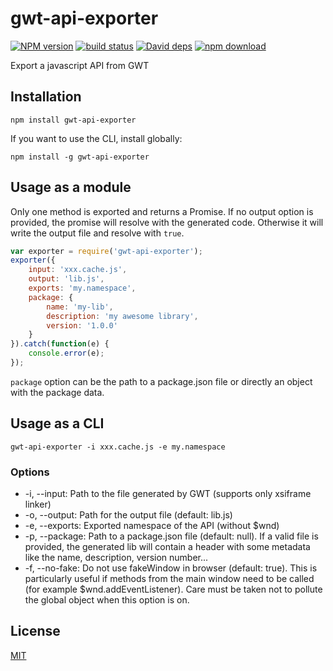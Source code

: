 # gwt-api-exporter

  [![NPM version][npm-image]][npm-url]
  [![build status][travis-image]][travis-url]
  [![David deps][david-image]][david-url]
  [![npm download][download-image]][download-url]

Export a javascript API from GWT

## Installation

`npm install gwt-api-exporter`

If you want to use the CLI, install globally:

`npm install -g gwt-api-exporter`

## Usage as a module

Only one method is exported and returns a Promise.
If no output option is provided, the promise will resolve with the generated code. Otherwise it will write the output
file and resolve with `true`.

```js
var exporter = require('gwt-api-exporter');
exporter({
    input: 'xxx.cache.js',
    output: 'lib.js',
    exports: 'my.namespace',
    package: {
        name: 'my-lib',
        description: 'my awesome library',
        version: '1.0.0'
    }
}).catch(function(e) {
    console.error(e);
});
```

`package` option can be the path to a package.json file or directly an object with the package data.

## Usage as a CLI

`gwt-api-exporter -i xxx.cache.js -e my.namespace`

### Options

 * -i, --input:    Path to the file generated by GWT (supports only xsiframe linker)
 * -o, --output:   Path for the output file (default: lib.js)
 * -e, --exports:  Exported namespace of the API (without $wnd)
 * -p, --package:  Path to a package.json file (default: null). If a valid file is provided, the generated lib will contain a header with some metadata like the name, description, version number...
 * -f, --no-fake:  Do not use fakeWindow in browser (default: true). This is particularly useful if methods from the main window need to be called (for example $wnd.addEventListener). Care must be taken not to pollute the global object when this option is on.

## License

  [MIT](./LICENSE)

[npm-image]: https://img.shields.io/npm/v/gwt-api-exporter.svg?style=flat-square
[npm-url]: https://npmjs.org/package/gwt-api-exporter
[travis-image]: https://img.shields.io/travis/targos/gwt-api-exporter/master.svg?style=flat-square
[travis-url]: https://travis-ci.org/targos/gwt-api-exporter
[david-image]: https://img.shields.io/david/targos/gwt-api-exporter.svg?style=flat-square
[david-url]: https://david-dm.org/targos/gwt-api-exporter
[download-image]: https://img.shields.io/npm/dm/gwt-api-exporter.svg?style=flat-square
[download-url]: https://npmjs.org/package/gwt-api-exporter
